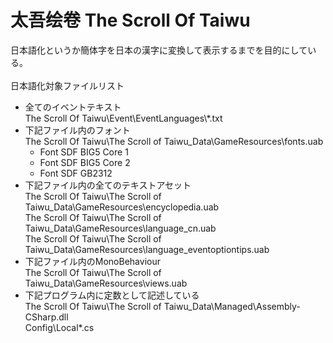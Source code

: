 # 太吾绘卷 The Scroll Of Taiwu
日本語化というか簡体字を日本の漢字に変換して表示するまでを目的にしている。<br>
<br>
日本語化対象ファイルリスト<br>
<ul>
  <li>
    全てのイベントテキスト<br>
    The Scroll Of Taiwu\Event\EventLanguages\*.txt<br>
  </li>
  <li>
    下記ファイル内のフォント<br>
    The Scroll Of Taiwu\The Scroll of Taiwu_Data\GameResources\fonts.uab<br>
    <ul>
      <li>
        Font SDF BIG5 Core 1
      </li>
      <li>
        Font SDF BIG5 Core 2
      </li>
      <li>
        Font SDF GB2312
      </li>
    </ul>
  </li>
  <li>
    下記ファイル内の全てのテキストアセット<br>
    The Scroll Of Taiwu\The Scroll of Taiwu_Data\GameResources\encyclopedia.uab<br>
    The Scroll Of Taiwu\The Scroll of Taiwu_Data\GameResources\language_cn.uab<br>
    The Scroll Of Taiwu\The Scroll of Taiwu_Data\GameResources\language_eventoptiontips.uab<br>
  </li>
  <li>
    下記ファイル内のMonoBehaviour<br>
    The Scroll Of Taiwu\The Scroll of Taiwu_Data\GameResources\views.uab<br>
  <li>
    下記プログラム内に定数として記述している<br>
    The Scroll Of Taiwu\The Scroll of Taiwu_Data\Managed\Assembly-CSharp.dll<br>
    Config\Local*.cs
  </li>
</ul>

